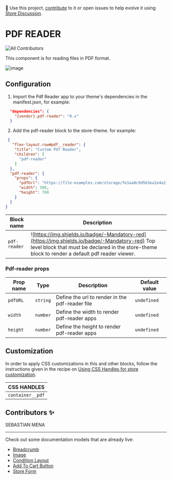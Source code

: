 📢 Use this project, [contribute](https://github.com/{OrganizationName}/{AppName}) to it or open issues to help evolve it using [Store Discussion](https://github.com/vtex-apps/store-discussion).

# PDF READER

![All Contributors](https://img.shields.io/badge/all_contributors-1-green.svg?style=flat-square)


This component is for reading files in PDF format.


<img  alt="image" src="https://res.cloudinary.com/dafsjo7al/image/upload/v1677036212/catalogo_yce3kz.png">

## Configuration 

1. Import the Pdf Reader app to your theme's dependencies in the manifest.json, for example:
```json
  "dependencies": {
    "{vendor}.pdf-reader": "0.x"
  }
 ```
 
 2. Add the pdf-reader block to the store-theme. for example:
```json
 {
   "flex-layout.row#pdf__reader": {
    "title": "Custom Pdf Reader",
    "children": [
      "pdf-reader"
    ]
  },
  "pdf-reader": {
    "props": {
      "pdfUrl": "https://file-examples.com/storage/fe1aa0c9d563ea1e4a1fd34/2017/10/file-sample_150kB.pdf",
      "width": 500,
      "height": 700
    }
  }
}
   ```
| Block name     | Description                                     |
| -------------- | ----------------------------------------------- |
| `pdf-reader` | ![https://img.shields.io/badge/-Mandatory-red](https://img.shields.io/badge/-Mandatory-red)  Top level block that must be declared in the store-theme block to render a default pdf reader viewer.   |

### Pdf-reader props

| Prop name    | Type            | Description    | Default value                                                                                       |
| ------------ | --------------- | --------------------------------------------------------------------- | ---------- | 
| `pdfURL`        | `string`       |  Define the url to render in the pdf-reader file       | `undefined`              |
| `width`        | `number`       | Define the width  to render pdf-reader apps      | `undefined`              |
| `height`        | `number`       | Define the height to render pdf-reader apps         | `undefined`       
## Customization

In order to apply CSS customizations in this and other blocks, follow the instructions given in the recipe on [Using CSS Handles for store customization](https://vtex.io/docs/recipes/style/using-css-handles-for-store-customization).

|CSS HANDLES |
| ----------- | 
|` container__pdf `|

<!-- DOCS-IGNORE:start -->

## Contributors ✨

SEBASTIAN MENA
<!-- DOCS-IGNORE:end -->

---- 

Check out some documentation models that are already live: 
- [Breadcrumb](https://github.com/vtex-apps/breadcrumb)
- [Image](https://vtex.io/docs/components/general/vtex.store-components/image)
- [Condition Layout](https://vtex.io/docs/components/all/vtex.condition-layout@1.1.6/)
- [Add To Cart Button](https://vtex.io/docs/components/content-blocks/vtex.add-to-cart-button@0.9.0/)
- [Store Form](https://vtex.io/docs/components/all/vtex.store-form@0.3.4/)
